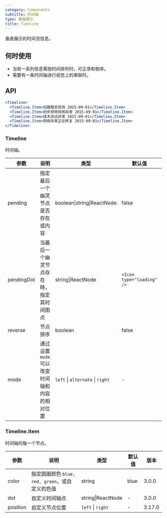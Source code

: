 ```yaml
---
category: Components
subtitle: 时间轴
type: 数据展示
title: Timeline
---
```


垂直展示的时间流信息。

## 何时使用

- 当有一系列信息需按时间排列时，可正序和倒序。
- 需要有一条时间轴进行视觉上的串联时。

## API

```jsx
<Timeline>
  <Timeline.Item>创建服务现场 2015-09-01</Timeline.Item>
  <Timeline.Item>初步排除网络异常 2015-09-01</Timeline.Item>
  <Timeline.Item>技术测试异常 2015-09-01</Timeline.Item>
  <Timeline.Item>网络异常正在修复 2015-09-01</Timeline.Item>
</Timeline>
```

### Timeline

时间轴。

| 参数 | 说明 | 类型 | 默认值 | 版本 |
| --- | --- | --- | --- | --- |
| pending | 指定最后一个幽灵节点是否存在或内容 | boolean\|string\|ReactNode | false | 3.0.0 |
| pendingDot | 当最后一个幽灵节点存在時，指定其时间图点 | string\|ReactNode | `<Icon type="loading" />` | 3.3.0 |
| reverse | 节点排序 | boolean | false | 3.5.0 |
| mode | 通过设置 `mode` 可以改变时间轴和内容的相对位置 | `left` \| `alternate` \| `right` | - | 3.8.0 |

### Timeline.Item

时间轴的每一个节点。

| 参数     | 说明                                            | 类型              | 默认值 | 版本   |
| -------- | ----------------------------------------------- | ----------------- | ------ | ------ |
| color    | 指定圆圈颜色 `blue, red, green`，或自定义的色值 | string            | blue   | 3.0.0  |
| dot      | 自定义时间轴点                                  | string\|ReactNode | -      | 3.0.0  |
| position | 自定义节点位置                                  | `left` \| `right` | -      | 3.17.0 |
